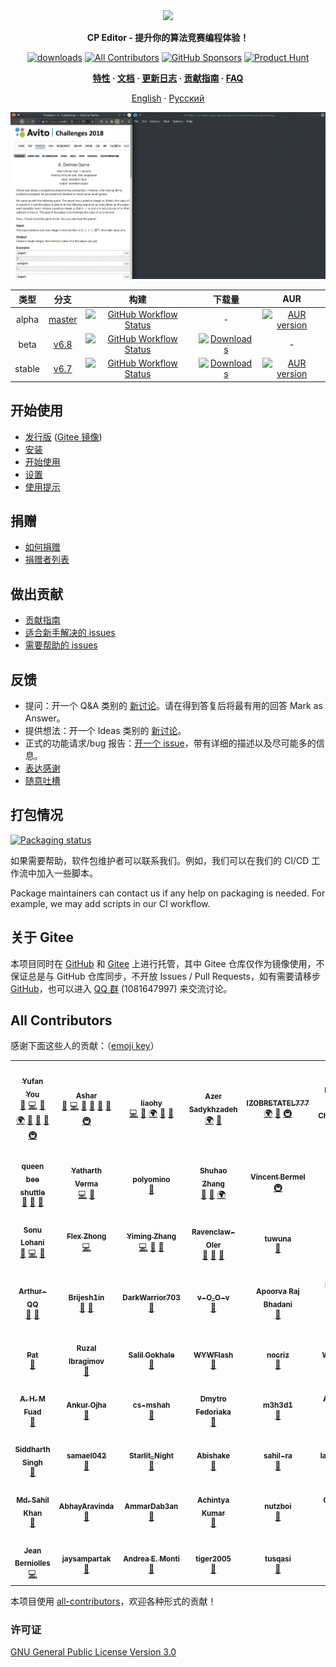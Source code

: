 <div align="center">

<img src=assets/icon.ico width="128">

**CP Editor - 提升你的算法竞赛编程体验！**

[![downloads](https://img.shields.io/github/downloads/cpeditor/cpeditor/total?style=for-the-badge)](https://github.com/cpeditor/cpeditor/releases)
[![All Contributors](https://img.shields.io/github/all-contributors/cpeditor/cpeditor?style=for-the-badge)](#all-contributors)
[![GitHub Sponsors](https://img.shields.io/github/sponsors/cpeditor?style=for-the-badge)](https://github.com/sponsors/cpeditor)
<a href="https://www.producthunt.com/posts/cp-editor" target="_blank"><img src="https://api.producthunt.com/widgets/embed-image/v1/featured.svg?post_id=283643&theme=dark" alt="Product Hunt" height="28"/></a>

**[特性](https://cpeditor.org/zh) · [文档](https://cpeditor.org/zh/docs) · [更新日志](CHANGELOG.md) · [贡献指南](CONTRIBUTING_zh-CN.md) · [FAQ](https://cpeditor.org/zh/docs/faq/)**

[English](README.md) · [Русский](README_ru-RU.md)

![demo](assets/demo.gif)

|  类型  |                            分支                            |                                                                                                        构建                                                                                                        |                                                                     下载量                                                                     |                                                         AUR                                                         |
| :----: | :--------------------------------------------------------: | :----------------------------------------------------------------------------------------------------------------------------------------------------------------------------------------------------------------: | :--------------------------------------------------------------------------------------------------------------------------------------------: | :-----------------------------------------------------------------------------------------------------------------: |
| alpha  | [master](https://github.com/cpeditor/cpeditor/tree/master) | [![GitHub Workflow Status](https://github.com/cpeditor/cpeditor/workflows/CI:%20Build%20Test/badge.svg?branch=master&event=push)](https://github.com/cpeditor/cpeditor/actions?query=event%3Apush+branch%3Amaster) |                                                                       -                                                                        | [![AUR version](https://img.shields.io/aur/version/cpeditor-git)](https://aur.archlinux.org/packages/cpeditor-git/) |
|  beta  |   [v6.8](https://github.com/cpeditor/cpeditor/tree/v6.8)   |   [![GitHub Workflow Status](https://github.com/cpeditor/cpeditor/workflows/CI:%20Build%20Test/badge.svg?branch=v6.8&event=push)](https://github.com/cpeditor/cpeditor/actions?query=event%3Apush+branch%3Av6.8)   | [![Downloads](https://img.shields.io/github/downloads/cpeditor/cpeditor/6.8.1/total)](https://github.com/cpeditor/cpeditor/releases/tag/6.8.1) |                                                          -                                                          |
| stable |   [v6.7](https://github.com/cpeditor/cpeditor/tree/v6.7)   |   [![GitHub Workflow Status](https://github.com/cpeditor/cpeditor/workflows/CI:%20Build%20Test/badge.svg?branch=v6.7&event=push)](https://github.com/cpeditor/cpeditor/actions?query=event%3Apush+branch%3Av6.7)   | [![Downloads](https://img.shields.io/github/downloads/cpeditor/cpeditor/6.7.2/total)](https://github.com/cpeditor/cpeditor/releases/tag/6.7.2) |     [![AUR version](https://img.shields.io/aur/version/cpeditor)](https://aur.archlinux.org/packages/cpeditor/)     |

</div>

## 开始使用

-   [发行版](https://github.com/cpeditor/cpeditor/releases) ([Gitee 镜像](https://gitee.com/ouuan/cpeditor/releases))
-   [安装](https://cpeditor.org/zh/docs/installation/)
-   [开始使用](https://cpeditor.org/zh/docs/setup/)
-   [设置](https://cpeditor.org/zh/docs/preferences)
-   [使用提示](https://cpeditor.org/zh/docs/tips/)

## 捐赠

-   [如何捐赠](DONATE_zh-CN.md)
-   [捐赠者列表](DONORS.md)

## 做出贡献

-   [贡献指南](CONTRIBUTING_zh-CN.md)
-   [适合新手解决的 issues](https://github.com/cpeditor/cpeditor/issues?q=is%3Aissue+is%3Aopen+label%3A%22good+first+issue%22)
-   [需要帮助的 issues](https://github.com/cpeditor/cpeditor/issues?q=is%3Aissue+is%3Aopen+label%3A%22help+wanted%22)

## 反馈

-   提问：开一个 Q&A 类别的 [新讨论](https://github.com/cpeditor/cpeditor/discussions/new)。请在得到答复后将最有用的回答 Mark as Answer。
-   提供想法：开一个 Ideas 类别的 [新讨论](https://github.com/cpeditor/cpeditor/discussions/new)。
-   正式的功能请求/bug 报告：[开一个 issue](https://github.com/cpeditor/cpeditor/issues/new/choose)，带有详细的描述以及尽可能多的信息。
-   [表达感谢](https://github.com/cpeditor/cpeditor/discussions/755)
-   [随意吐槽](https://github.com/cpeditor/cpeditor/discussions/760)

## 打包情况

[![Packaging status](https://repology.org/badge/vertical-allrepos/cpeditor.svg)](https://repology.org/project/cpeditor/versions)

如果需要帮助，软件包维护者可以联系我们。例如，我们可以在我们的 CI/CD 工作流中加入一些脚本。

Package maintainers can contact us if any help on packaging is needed. For example, we may add scripts in our CI workflow.

## 关于 Gitee

本项目同时在 [GitHub](https://github.com/cpeditor/cpeditor) 和 [Gitee](https://gitee.com/ouuan/cpeditor) 上进行托管，其中 Gitee 仓库仅作为镜像使用，不保证总是与 GitHub 仓库同步，不开放 Issues / Pull Requests，如有需要请移步 [GitHub](https://github.com/cpeditor/cpeditor)，也可以进入 [QQ 群](https://jq.qq.com/?_wv=1027&k=50eq8yF) (1081647997) 来交流讨论。

## All Contributors

感谢下面这些人的贡献：（[emoji key](https://allcontributors.org/docs/en/emoji-key)）

<!-- ALL-CONTRIBUTORS-LIST:START - Do not remove or modify this section -->
<!-- prettier-ignore-start -->
<!-- markdownlint-disable -->
<table>
  <tr>
    <td align="center">
      <a href="https://github.com/ouuan"><img src="https://avatars2.githubusercontent.com/u/30581822?v=4" width="100px;" alt=""/></a><br /><a href="https://github.com/ouuan"><sub><b>Yufan You</b></sub></a><br /><a href="#maintenance-ouuan" title="Maintenance">🚧</a> <a href="https://github.com/cpeditor/cpeditor/commits?author=ouuan" title="Code">💻</a> <a href="https://github.com/cpeditor/cpeditor/commits?author=ouuan" title="Documentation">📖</a> <a href="#translation-ouuan" title="Translation">🌍</a> <a href="#ideas-ouuan" title="Ideas, Planning, & Feedback">🤔</a> <a href="https://github.com/cpeditor/cpeditor/issues?q=author%3Aouuan" title="Bug reports">🐛</a> <a href="https://github.com/cpeditor/cpeditor/pulls?q=is%3Apr+reviewed-by%3Aouuan" title="Reviewed Pull Requests">👀</a> <a href="#infra-ouuan" title="Infrastructure (Hosting, Build-Tools, etc)">🚇</a>
    </td>
    <td align="center">
      <a href="https://github.com/coder3101"><img src="https://avatars2.githubusercontent.com/u/22212259?v=4" width="100px;" alt=""/></a><br /><a href="https://github.com/coder3101"><sub><b>Ashar</b></sub></a><br /><a href="#maintenance-coder3101" title="Maintenance">🚧</a> <a href="https://github.com/cpeditor/cpeditor/commits?author=coder3101" title="Code">💻</a> <a href="https://github.com/cpeditor/cpeditor/commits?author=coder3101" title="Documentation">📖</a> <a href="#ideas-coder3101" title="Ideas, Planning, & Feedback">🤔</a> <a href="https://github.com/cpeditor/cpeditor/issues?q=author%3Acoder3101" title="Bug reports">🐛</a> <a href="https://github.com/cpeditor/cpeditor/pulls?q=is%3Apr+reviewed-by%3Acoder3101" title="Reviewed Pull Requests">👀</a> <a href="#infra-coder3101" title="Infrastructure (Hosting, Build-Tools, etc)">🚇</a>
    </td>
    <td align="center">
      <a href="https://github.com/neko-para"><img src="https://avatars1.githubusercontent.com/u/26452623?v=4" width="100px;" alt=""/></a><br /><a href="https://github.com/neko-para"><sub><b>liaohy</b></sub></a><br /><a href="https://github.com/cpeditor/cpeditor/commits?author=neko-para" title="Code">💻</a> <a href="https://github.com/cpeditor/cpeditor/commits?author=neko-para" title="Documentation">📖</a> <a href="#translation-neko-para" title="Translation">🌍</a> <a href="#ideas-neko-para" title="Ideas, Planning, & Feedback">🤔</a> <a href="https://github.com/cpeditor/cpeditor/pulls?q=is%3Apr+reviewed-by%3Aneko-para" title="Reviewed Pull Requests">👀</a>
    </td>
    <td align="center">
      <a href="https://github.com/sadykhzadeh"><img src="https://avatars1.githubusercontent.com/u/51178055?v=4" width="100px;" alt=""/></a><br /><a href="http://sadykhzadeh.github.io"><sub><b>Azer Sadykhzadeh</b></sub></a><br /><a href="#translation-sadykhzadeh" title="Translation">🌍</a> <a href="https://github.com/cpeditor/cpeditor/pulls?q=is%3Apr+reviewed-by%3Asadykhzadeh" title="Reviewed Pull Requests">👀</a>
    </td>
    <td align="center">
      <a href="https://github.com/IZOBRETATEL777"><img src="https://avatars0.githubusercontent.com/u/32099652?v=4" width="100px;" alt=""/></a><br /><a href="http://izobretatelsoft.moy.su/"><sub><b>IZOBRETATEL777</b></sub></a><br /><a href="#translation-IZOBRETATEL777" title="Translation">🌍</a> <a href="https://github.com/cpeditor/cpeditor/pulls?q=is%3Apr+reviewed-by%3AIZOBRETATEL777" title="Reviewed Pull Requests">👀</a> <a href="#infra-IZOBRETATEL777" title="Infrastructure (Hosting, Build-Tools, etc)">🚇</a>
    </td>
    <td align="center">
      <a href="https://github.com/Razdeep"><img src="https://avatars2.githubusercontent.com/u/32531173?v=4" width="100px;" alt=""/></a><br /><a href="https://www.linkedin.com/in/razdeeproychowdhury"><sub><b>Rajdeep Roy Chowdhury</b></sub></a><br /><a href="https://github.com/cpeditor/cpeditor/commits?author=Razdeep" title="Code">💻</a> <a href="#ideas-Razdeep" title="Ideas, Planning, & Feedback">🤔</a> <a href="https://github.com/cpeditor/cpeditor/issues?q=author%3ARazdeep" title="Bug reports">🐛</a>
    </td>
  </tr>
  <tr>
    <td align="center">
      <a href="https://github.com/testitem"><img src="https://avatars3.githubusercontent.com/u/19212916?v=4" width="100px;" alt=""/></a><br /><a href="https://github.com/testitem"><sub><b>queen bee shuttle</b></sub></a><br /><a href="https://github.com/cpeditor/cpeditor/commits?author=testitem" title="Documentation">📖</a> <a href="#ideas-testitem" title="Ideas, Planning, & Feedback">🤔</a> <a href="https://github.com/cpeditor/cpeditor/issues?q=author%3Atestitem" title="Bug reports">🐛</a>
    </td>
    <td align="center">
      <a href="https://github.com/yatharth1706"><img src="https://avatars2.githubusercontent.com/u/32243289?v=4" width="100px;" alt=""/></a><br /><a href="https://yatharth1706.github.io/"><sub><b>Yatharth Verma</b></sub></a><br /><a href="https://github.com/cpeditor/cpeditor/commits?author=yatharth1706" title="Code">💻</a> <a href="https://github.com/cpeditor/cpeditor/issues?q=author%3Ayatharth1706" title="Bug reports">🐛</a>
    </td>
    <td align="center">
      <a href="https://github.com/polyomino-24"><img src="https://avatars0.githubusercontent.com/u/20138086?v=4" width="100px;" alt=""/></a><br /><a href="https://github.com/polyomino-24"><sub><b>polyomino</b></sub></a><br /><a href="https://github.com/cpeditor/cpeditor/commits?author=polyomino-24" title="Documentation">📖</a>
    </td>
    <td align="center">
      <a href="https://github.com/StudyingFather"><img src="https://avatars3.githubusercontent.com/u/23295419?v=4" width="100px;" alt=""/></a><br /><a href="https://studyingfather.com"><sub><b>Shuhao Zhang</b></sub></a><br /><a href="#ideas-StudyingFather" title="Ideas, Planning, & Feedback">🤔</a> <a href="https://github.com/cpeditor/cpeditor/pulls?q=is%3Apr+reviewed-by%3AStudyingFather" title="Reviewed Pull Requests">👀</a> <a href="#translation-StudyingFather" title="Translation">🌍</a>
    </td>
    <td align="center">
      <a href="https://github.com/palob"><img src="https://avatars2.githubusercontent.com/u/7050624?v=4" width="100px;" alt=""/></a><br /><a href="https://github.com/palob"><sub><b>Vincent Bermel</b></sub></a><br /><a href="#infra-palob" title="Infrastructure (Hosting, Build-Tools, etc)">🚇</a>
    </td>
    <td align="center">
      <a href="https://github.com/tb148"><img src="https://avatars1.githubusercontent.com/u/28220642?v=4" width="100px;" alt=""/></a><br /><a href="https://github.com/tb148"><sub><b>Tony Brown</b></sub></a><br /><a href="#ideas-tb148" title="Ideas, Planning, & Feedback">🤔</a> <a href="https://github.com/cpeditor/cpeditor/commits?author=tb148" title="Code">💻</a> <a href="https://github.com/cpeditor/cpeditor/commits?author=tb148" title="Documentation">📖</a>
    </td>
  </tr>
  <tr>
    <td align="center">
      <a href="https://github.com/sonulohani"><img src="https://avatars1.githubusercontent.com/u/2958681?v=4" width="100px;" alt=""/></a><br /><a href="https://github.com/sonulohani"><sub><b>Sonu Lohani</b></sub></a><br /><a href="https://github.com/cpeditor/cpeditor/issues?q=author%3Asonulohani" title="Bug reports">🐛</a> <a href="https://github.com/cpeditor/cpeditor/commits?author=sonulohani" title="Code">💻</a> <a href="#ideas-sonulohani" title="Ideas, Planning, & Feedback">🤔</a>
    </td>
    <td align="center">
      <a href="https://github.com/ChungZH"><img src="https://avatars0.githubusercontent.com/u/42088872?v=4" width="100px;" alt=""/></a><br /><a href="https://chungzh.cc/"><sub><b>Flex Zhong</b></sub></a><br /><a href="https://github.com/cpeditor/cpeditor/commits?author=ChungZH" title="Code">💻</a>
    </td>
    <td align="center">
      <a href="https://github.com/swift-zym"><img src="https://avatars.githubusercontent.com/u/61449077?v=4" width="100px;" alt=""/></a><br /><a href="https://183154.blog.luogu.org"><sub><b>Yiming Zhang</b></sub></a><br /><a href="https://github.com/cpeditor/cpeditor/commits?author=swift-zym" title="Code">💻</a> <a href="#design-swift-zym" title="Design">🎨</a> <a href="#ideas-swift-zym" title="Ideas, Planning, & Feedback">🤔</a>
    </td>
    <td align="center">
      <a href="https://github.com/Ravenclaw-OIer"><img src="https://avatars2.githubusercontent.com/u/44526586?v=4" width="100px;" alt=""/></a><br /><a href="http://ravenclaw-oier.github.io"><sub><b>Ravenclaw-OIer</b></sub></a><br /><a href="#ideas-Ravenclaw-OIer" title="Ideas, Planning, & Feedback">🤔</a> <a href="https://github.com/cpeditor/cpeditor/issues?q=author%3ARavenclaw-OIer" title="Bug reports">🐛</a> <a href="https://github.com/cpeditor/cpeditor/commits?author=Ravenclaw-OIer" title="Documentation">📖</a>
    </td>
    <td align="center">
      <a href="https://github.com/tuwuna"><img src="https://avatars3.githubusercontent.com/u/56817415?v=4" width="100px;" alt=""/></a><br /><a href="https://github.com/tuwuna"><sub><b>tuwuna</b></sub></a><br /><a href="#ideas-tuwuna" title="Ideas, Planning, & Feedback">🤔</a>
    </td>
    <td align="center">
      <a href="https://github.com/nikhil-sarda"><img src="https://avatars1.githubusercontent.com/u/51774873?v=4" width="100px;" alt=""/></a><br /><a href="https://github.com/nikhil-sarda"><sub><b>Nikhil Sarda</b></sub></a><br /><a href="https://github.com/cpeditor/cpeditor/issues?q=author%3Anikhil-sarda" title="Bug reports">🐛</a>
    </td>
  </tr>
  <tr>
    <td align="center">
      <a href="https://github.com/Arthur-QQ"><img src="https://avatars0.githubusercontent.com/u/30394349?v=4" width="100px;" alt=""/></a><br /><a href="https://github.com/Arthur-QQ"><sub><b>Arthur-QQ</b></sub></a><br /><a href="#ideas-Arthur-QQ" title="Ideas, Planning, & Feedback">🤔</a> <a href="https://github.com/cpeditor/cpeditor/issues?q=author%3AArthur-QQ" title="Bug reports">🐛</a>
    </td>
    <td align="center">
      <a href="https://github.com/Brijesh1in"><img src="https://avatars3.githubusercontent.com/u/33791137?v=4" width="100px;" alt=""/></a><br /><a href="https://github.com/Brijesh1in"><sub><b>Brijesh1in</b></sub></a><br /><a href="#ideas-Brijesh1in" title="Ideas, Planning, & Feedback">🤔</a> <a href="https://github.com/cpeditor/cpeditor/issues?q=author%3ABrijesh1in" title="Bug reports">🐛</a>
    </td>
    <td align="center">
      <a href="https://github.com/DarkWarrior703"><img src="https://avatars0.githubusercontent.com/u/56077342?v=4" width="100px;" alt=""/></a><br /><a href="https://github.com/DarkWarrior703"><sub><b>DarkWarrior703</b></sub></a><br /><a href="#ideas-DarkWarrior703" title="Ideas, Planning, & Feedback">🤔</a>
    </td>
    <td align="center">
      <a href="https://github.com/1CH1GO"><img src="https://avatars2.githubusercontent.com/u/56096830?v=4" width="100px;" alt=""/></a><br /><a href="http://pavankumar31072000@gmail.com"><sub><b>v-O_O-v</b></sub></a><br /><a href="https://github.com/cpeditor/cpeditor/issues?q=author%3A1CH1GO" title="Bug reports">🐛</a>
    </td>
    <td align="center">
      <a href="https://github.com/ApoorvaRajBhadani"><img src="https://avatars1.githubusercontent.com/u/11313858?v=4" width="100px;" alt=""/></a><br /><a href="http://www.apoorvarajbhadani.blogspot.com"><sub><b>Apoorva Raj Bhadani</b></sub></a><br /><a href="https://github.com/cpeditor/cpeditor/issues?q=author%3AApoorvaRajBhadani" title="Bug reports">🐛</a>
    </td>
    <td align="center">
      <a href="https://github.com/Exile-2k4"><img src="https://avatars2.githubusercontent.com/u/40086604?v=4" width="100px;" alt=""/></a><br /><a href="https://github.com/Exile-2k4"><sub><b>Nguyễn Hoàng Dương</b></sub></a><br /><a href="#ideas-Exile-2k4" title="Ideas, Planning, & Feedback">🤔</a>
    </td>
  </tr>
  <tr>
    <td align="center">
      <a href="https://github.com/GoBigorGoHome"><img src="https://avatars3.githubusercontent.com/u/9896288?v=4" width="100px;" alt=""/></a><br /><a href="https://github.com/GoBigorGoHome"><sub><b>Pat</b></sub></a><br /><a href="#ideas-GoBigorGoHome" title="Ideas, Planning, & Feedback">🤔</a>
    </td>
    <td align="center">
      <a href="https://github.com/GoToCoding"><img src="https://avatars3.githubusercontent.com/u/16542586?v=4" width="100px;" alt=""/></a><br /><a href="https://github.com/GoToCoding"><sub><b>Ruzal Ibragimov</b></sub></a><br /><a href="https://github.com/cpeditor/cpeditor/issues?q=author%3AGoToCoding" title="Bug reports">🐛</a>
    </td>
    <td align="center">
      <a href="https://github.com/Salil03"><img src="https://avatars0.githubusercontent.com/u/32109637?v=4" width="100px;" alt=""/></a><br /><a href="https://salil03.github.io/"><sub><b>Salil Gokhale</b></sub></a><br /><a href="#ideas-Salil03" title="Ideas, Planning, & Feedback">🤔</a>
    </td>
    <td align="center">
      <a href="https://github.com/WYWFlash"><img src="https://avatars1.githubusercontent.com/u/42882043?v=4" width="100px;" alt=""/></a><br /><a href="https://github.com/WYWFlash"><sub><b>WYWFlash</b></sub></a><br /><a href="https://github.com/cpeditor/cpeditor/issues?q=author%3AWYWFlash" title="Bug reports">🐛</a>
    </td>
    <td align="center">
      <a href="https://github.com/WZKSDN"><img src="https://avatars1.githubusercontent.com/u/14256391?v=4" width="100px;" alt=""/></a><br /><a href="https://github.com/WZKSDN"><sub><b>nocriz</b></sub></a><br /><a href="https://github.com/cpeditor/cpeditor/issues?q=author%3AWZKSDN" title="Bug reports">🐛</a>
    </td>
    <td align="center">
      <a href="https://github.com/Wandoka"><img src="https://avatars2.githubusercontent.com/u/26433142?v=4" width="100px;" alt=""/></a><br /><a href="https://github.com/Wandoka"><sub><b>Wandoka</b></sub></a><br /><a href="#ideas-Wandoka" title="Ideas, Planning, & Feedback">🤔</a>
    </td>
  </tr>
  <tr>
    <td align="center">
      <a href="https://github.com/ahmfuad"><img src="https://avatars3.githubusercontent.com/u/42442668?v=4" width="100px;" alt=""/></a><br /><a href="http://www.agamiramra.com"><sub><b>A. H. M Fuad</b></sub></a><br /><a href="https://github.com/cpeditor/cpeditor/issues?q=author%3Aahmfuad" title="Bug reports">🐛</a>
    </td>
    <td align="center">
      <a href="https://github.com/ankur314"><img src="https://avatars2.githubusercontent.com/u/37039680?v=4" width="100px;" alt=""/></a><br /><a href="https://github.com/ankur314"><sub><b>Ankur Ojha</b></sub></a><br /><a href="#ideas-ankur314" title="Ideas, Planning, & Feedback">🤔</a>
    </td>
    <td align="center">
      <a href="https://github.com/cs-mshah"><img src="https://avatars1.githubusercontent.com/u/56499208?v=4" width="100px;" alt=""/></a><br /><a href="https://github.com/cs-mshah"><sub><b>cs-mshah</b></sub></a><br /><a href="#ideas-cs-mshah" title="Ideas, Planning, & Feedback">🤔</a>
    </td>
    <td align="center">
      <a href="https://github.com/fedimser"><img src="https://avatars3.githubusercontent.com/u/14271071?v=4" width="100px;" alt=""/></a><br /><a href="http://fedimser.github.io"><sub><b>Dmytro Fedoriaka</b></sub></a><br /><a href="https://github.com/cpeditor/cpeditor/issues?q=author%3Afedimser" title="Bug reports">🐛</a>
    </td>
    <td align="center">
      <a href="https://github.com/m3h3d1"><img src="https://avatars0.githubusercontent.com/u/39239695?v=4" width="100px;" alt=""/></a><br /><a href="https://github.com/m3h3d1"><sub><b>m3h3d1</b></sub></a><br /><a href="#ideas-m3h3d1" title="Ideas, Planning, & Feedback">🤔</a>
    </td>
    <td align="center">
      <a href="https://github.com/rng70"><img src="https://avatars2.githubusercontent.com/u/45529910?v=4" width="100px;" alt=""/></a><br /><a href="https://github.com/rng70"><sub><b>Al Arafat Tanin</b></sub></a><br /><a href="#ideas-rng70" title="Ideas, Planning, & Feedback">🤔</a>
    </td>
  </tr>
  <tr>
    <td align="center">
      <a href="https://github.com/s6059r"><img src="https://avatars0.githubusercontent.com/u/58967102?v=4" width="100px;" alt=""/></a><br /><a href="https://github.com/s6059r"><sub><b>Siddharth Singh</b></sub></a><br /><a href="#ideas-s6059r" title="Ideas, Planning, & Feedback">🤔</a>
    </td>
    <td align="center">
      <a href="https://github.com/samael042"><img src="https://avatars3.githubusercontent.com/u/44134245?v=4" width="100px;" alt=""/></a><br /><a href="https://github.com/samael042"><sub><b>samael042</b></sub></a><br /><a href="https://github.com/cpeditor/cpeditor/issues?q=author%3Asamael042" title="Bug reports">🐛</a>
    </td>
    <td align="center">
      <a href="https://github.com/2740365712"><img src="https://avatars0.githubusercontent.com/u/33799658?v=4" width="100px;" alt=""/></a><br /><a href="https://github.com/2740365712"><sub><b>Starlit_Night</b></sub></a><br /><a href="#ideas-2740365712" title="Ideas, Planning, & Feedback">🤔</a>
    </td>
    <td align="center">
      <a href="https://github.com/shakeabi"><img src="https://avatars2.githubusercontent.com/u/36559835?v=4" width="100px;" alt=""/></a><br /><a href="http://abishake.co"><sub><b>Abishake</b></sub></a><br /><a href="#ideas-shakeabi" title="Ideas, Planning, & Feedback">🤔</a>
    </td>
    <td align="center">
      <a href="https://github.com/sahil-ra"><img src="https://avatars0.githubusercontent.com/u/30044253?v=4" width="100px;" alt=""/></a><br /><a href="https://github.com/sahil-ra"><sub><b>sahil-ra</b></sub></a><br /><a href="#ideas-sahil-ra" title="Ideas, Planning, & Feedback">🤔</a>
    </td>
    <td align="center">
      <a href="https://github.com/lakshits11"><img src="https://avatars2.githubusercontent.com/u/54276661?v=4" width="100px;" alt=""/></a><br /><a href="https://github.com/lakshits11"><sub><b>lakshits11</b></sub></a><br /><a href="#ideas-lakshits11" title="Ideas, Planning, & Feedback">🤔</a>
    </td>
  </tr>
  <tr>
    <td align="center">
      <a href="https://github.com/sahilkhan03"><img src="https://avatars2.githubusercontent.com/u/45485428?v=4" width="100px;" alt=""/></a><br /><a href="http://sahilkhan.me"><sub><b>Md. Sahil Khan</b></sub></a><br /><a href="#ideas-sahilkhan03" title="Ideas, Planning, & Feedback">🤔</a>
    </td>
    <td align="center">
      <a href="https://github.com/AbhayAravinda"><img src="https://avatars1.githubusercontent.com/u/33093450?v=4" width="100px;" alt=""/></a><br /><a href="https://github.com/AbhayAravinda"><sub><b>AbhayAravinda</b></sub></a><br /><a href="https://github.com/cpeditor/cpeditor/issues?q=author%3AAbhayAravinda" title="Bug reports">🐛</a>
    </td>
    <td align="center">
      <a href="https://github.com/ammardab3an"><img src="https://avatars3.githubusercontent.com/u/40296428?v=4" width="100px;" alt=""/></a><br /><a href="https://github.com/ammardab3an"><sub><b>AmmarDab3an</b></sub></a><br /><a href="https://github.com/cpeditor/cpeditor/issues?q=author%3Aammardab3an" title="Bug reports">🐛</a>
    </td>
    <td align="center">
      <a href="https://github.com/AchintyaK20"><img src="https://avatars1.githubusercontent.com/u/56220374?v=4" width="100px;" alt=""/></a><br /><a href="https://github.com/AchintyaK20"><sub><b>Achintya Kumar</b></sub></a><br /><a href="https://github.com/cpeditor/cpeditor/issues?q=author%3AAchintyaK20" title="Bug reports">🐛</a>
    </td>
    <td align="center">
      <a href="https://github.com/nutzboi"><img src="https://avatars3.githubusercontent.com/u/31652809?v=4" width="100px;" alt=""/></a><br /><a href="https://github.com/nutzboi"><sub><b>nutzboi</b></sub></a><br /><a href="https://github.com/cpeditor/cpeditor/issues?q=author%3Anutzboi" title="Bug reports">🐛</a>
    </td>
    <td align="center">
      <a href="https://github.com/Gourav-raj"><img src="https://avatars1.githubusercontent.com/u/50336197?v=4" width="100px;" alt=""/></a><br /><a href="https://github.com/Gourav-raj"><sub><b>GOURAV RAJ</b></sub></a><br /><a href="#ideas-Gourav-raj" title="Ideas, Planning, & Feedback">🤔</a>
    </td>
  </tr>
  <tr>
    <td align="center">
      <a href="https://github.com/thebrave"><img src="https://avatars0.githubusercontent.com/u/2398126?v=4" width="100px;" alt=""/></a><br /><a href="https://github.com/thebrave"><sub><b>Jean Berniolles</b></sub></a><br /><a href="https://github.com/cpeditor/cpeditor/commits?author=thebrave" title="Code">💻</a>
    </td>
    <td align="center">
      <a href="https://github.com/jaysampartak"><img src="https://avatars2.githubusercontent.com/u/40232849?v=4" width="100px;" alt=""/></a><br /><a href="https://github.com/jaysampartak"><sub><b>jaysampartak</b></sub></a><br /><a href="https://github.com/cpeditor/cpeditor/issues?q=author%3Ajaysampartak" title="Bug reports">🐛</a>
    </td>
    <td align="center">
      <a href="https://github.com/andreaemonti"><img src="https://avatars3.githubusercontent.com/u/20700531?v=4" width="100px;" alt=""/></a><br /><a href="https://github.com/andreaemonti"><sub><b>Andrea E. Monti</b></sub></a><br /><a href="#ideas-andreaemonti" title="Ideas, Planning, & Feedback">🤔</a>
    </td>
    <td align="center">
      <a href="https://github.com/tiger2005"><img src="https://avatars.githubusercontent.com/u/41613797?v=4" width="100px;" alt=""/></a><br /><a href="https://github.com/tiger2005"><sub><b>tiger2005</b></sub></a><br /><a href="https://github.com/cpeditor/cpeditor/issues?q=author%3Atiger2005" title="Bug reports">🐛</a>
    </td>
    <td align="center">
      <a href="https://github.com/tusqasi"><img src="https://avatars.githubusercontent.com/u/24749908?v=4" width="100px;" alt=""/></a><br /><a href="https://github.com/tusqasi"><sub><b>tusqasi</b></sub></a><br /><a href="https://github.com/cpeditor/cpeditor/issues?q=author%3Atusqasi" title="Bug reports">🐛</a>
    </td>
    <td align="center">
      <a href="https://github.com/rbruno95"><img src="https://avatars.githubusercontent.com/u/48922045?v=4" width="100px;" alt=""/></a><br /><a href="https://github.com/rbruno95"><sub><b>Bruno</b></sub></a><br /><a href="https://github.com/cpeditor/cpeditor/issues?q=author%3Arbruno95" title="Bug reports">🐛</a>
    </td>
  </tr>
</table>

<!-- markdownlint-restore -->
<!-- prettier-ignore-end -->

<!-- ALL-CONTRIBUTORS-LIST:END -->

本项目使用 [all-contributors](https://github.com/all-contributors/all-contributors)，欢迎各种形式的贡献！

### 许可证

[GNU General Public License Version 3.0](LICENSE)
